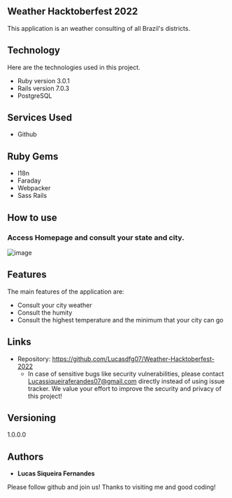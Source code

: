 ## Weather Hacktoberfest 2022
This application is an weather consulting of all Brazil's districts.


## Technology 

Here are the technologies used in this project.

* Ruby version  3.0.1
* Rails version 7.0.3
* PostgreSQL

## Services Used

* Github

## Ruby Gems

* I18n
* Faraday
* Webpacker
* Sass Rails

## How to use

### Access Homepage and consult your state and city.
![image](https://user-images.githubusercontent.com/30336824/193499766-889f824e-5989-46e6-a6d8-aa112570544c.png)


## Features

The main features of the application are:
 - Consult your city weather
 - Consult the humity
 - Consult the highest temperature and the minimum that your city can go


## Links
  - Repository: https://github.com/Lucasdfg07/Weather-Hacktoberfest-2022
    - In case of sensitive bugs like security vulnerabilities, please contact
      Lucassiqueiraferandes07@gmail.com directly instead of using issue tracker. We value your effort
      to improve the security and privacy of this project!

  ## Versioning

  1.0.0.0


  ## Authors

  * **Lucas Siqueira Fernandes** 

  Please follow github and join us!
  Thanks to visiting me and good coding!
